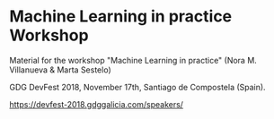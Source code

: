 # Machine Learning in practice Workshop

Material for the workshop "Machine Learning in practice" (Nora M. Villanueva & Marta Sestelo)

GDG DevFest 2018, November 17th, Santiago de Compostela (Spain).

https://devfest-2018.gdggalicia.com/speakers/
